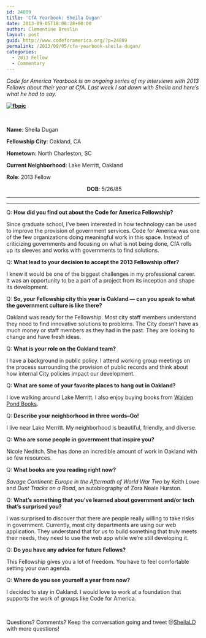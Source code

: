 ```yaml
---
id: 24809
title: 'CfA Yearbook: Sheila Dugan'
date: 2013-09-05T18:08:28+00:00
author: Clementine Breslin
layout: post
guid: http://www.codeforamerica.org/?p=24809
permalink: /2013/09/05/cfa-yearbook-sheila-dugan/
categories:
  - 2013 Fellow
  - Commentary
---
```

<p dir="ltr">
  <em>Code for America Yearbook is an ongoing series of my interviews with 2013 Fellows about their year at CfA. Last week I sat down with Sheila and here’s what he had to say.</em>
</p>

<p dir="ltr">
  <strong><a href="http://www.codeforamerica.org/wp-content/uploads/2013/08/fbpic.jpg"><img class="alignleft  wp-image-25687" alt="fbpic" src="http://www.codeforamerica.org/wp-content/uploads/2013/08/fbpic.jpg" /></a></strong>
</p>

&nbsp;

<p dir="ltr">
  <strong>Name</strong>: Sheila Dugan
</p>

<p dir="ltr">
  <strong>Fellowship City</strong>: Oakland, CA
</p>

<p dir="ltr">
  <strong>Hometown</strong>: North Charleston, SC
</p>

<p dir="ltr">
  <strong>Current Neighborhood</strong>: Lake Merritt, Oakland
</p>

<p dir="ltr">
  <strong>Role</strong>: 2013 Fellow
</p>

<p dir="ltr" style="padding-left: 210px;">
  <strong>DOB</strong>: 5/26/85
</p>

****
  
**** 

Q: **How did you find out about the Code for America Fellowship?**

<p dir="ltr">
  Since graduate school, I’ve been interested in how technology can be used to improve the provision of government services. Code for America was one of the few organizations doing meaningful work in this space. Instead of criticizing governments and focusing on what is not being done, CfA rolls up its sleeves and works with governments to find solutions.
</p>

<p dir="ltr">
  Q: <strong>What lead to your decision to accept the 2013 Fellowship offer?</strong>
</p>

<p dir="ltr">
  I knew it would be one of the biggest challenges in my professional career. It was an opportunity to be a part of a project from its inception and shape its development.
</p>

Q: **So, your Fellowship city this year is Oakland &#8212; can you speak to what the government culture is like there?**

<p dir="ltr">
  Oakland was ready for the Fellowship. Most city staff members understand they need to find innovative solutions to problems. The City doesn’t have as much money or staff members as they had in the past. They are looking to change and have fresh ideas.
</p>

Q: **What is your role on the Oakland team?**

<p dir="ltr">
  I have a background in public policy. I attend working group meetings on the process surrounding the provision of public records and think about how internal City policies impact our development.
</p>

Q: **What are some of your favorite places to hang out in Oakland?**

<p dir="ltr">
  I love walking around Lake Merritt. I also enjoy buying books from <a href="http://www.waldenpondbooks.com">Walden Pond Books</a>.
</p>

Q: **Describe your neighborhood in three words&#8211;Go!**

<p dir="ltr">
  I live near Lake Merritt. My neighborhood is beautiful, friendly, and diverse.
</p>

Q: **Who are some people in government that inspire you?**

<p dir="ltr">
  Nicole Neditch. She has done an incredible amount of work in Oakland with so few resources.
</p>

<p dir="ltr">
  Q: <strong>What books are you reading right now?</strong>
</p>

<p dir="ltr">
  <em>Savage Continent: Europe in the Aftermath of World War Two</em> by Keith Lowe and <em>Dust Tracks on a Road</em>, an autobiography of Zora Neale Hurston.
</p>

Q: **What’s something that you’ve learned about government and/or tech that’s surprised you?**

<p dir="ltr">
  I was surprised to discover that there are people really willing to take risks in government. Currently, most city departments are using our web application. They understand that for us to build something that truly meets their needs, they need to use the web app while we’re still developing it.
</p>

Q: **Do you have any advice for future Fellows?**

<p dir="ltr">
  This Fellowship gives you a lot of freedom. You have to feel comfortable setting your own agenda.
</p>

Q: **Where do you see yourself a year from now?**

<p dir="ltr">
  I decided to stay in Oakland. I would love to work at a foundation that supports the work of groups like Code for America.
</p>

&nbsp;

Questions? Comments? Keep the conversation going and tweet @[SheilaLD](https://twitter.com/SheilaLD) with more questions!